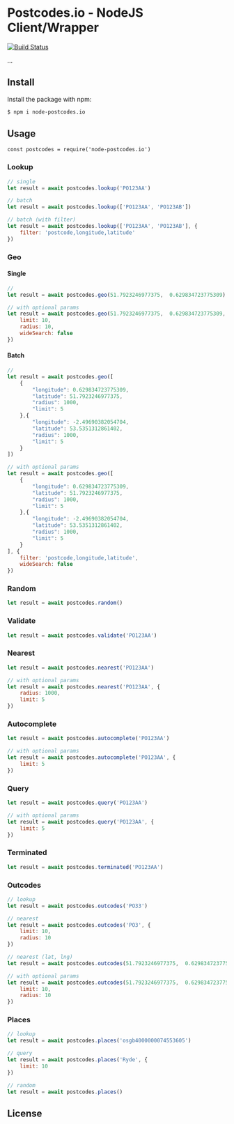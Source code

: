# Postcodes.io - NodeJS Client/Wrapper

[![Build Status](https://travis-ci.org/lcherone/node-postcodes.io.svg?branch=master)](https://travis-ci.org/lcherone/node-postcodes.io)

...

## Install

Install the package with npm:

``` bash
$ npm i node-postcodes.io
```

## Usage

```
const postcodes = require('node-postcodes.io')
```

### Lookup

``` javascript
// single
let result = await postcodes.lookup('PO123AA')

// batch
let result = await postcodes.lookup(['PO123AA', 'PO123AB'])

// batch (with filter)
let result = await postcodes.lookup(['PO123AA', 'PO123AB'], {
    filter: 'postcode,longitude,latitude'
})
```

### Geo

#### Single

``` javascript
//
let result = await postcodes.geo(51.7923246977375,  0.629834723775309)

// with optional params
let result = await postcodes.geo(51.7923246977375,  0.629834723775309, {
    limit: 10,
    radius: 10,
    wideSearch: false
})
```

#### Batch

``` javascript
//
let result = await postcodes.geo([
    {
        "longitude": 0.629834723775309,
        "latitude": 51.7923246977375,
        "radius": 1000,
        "limit": 5
    },{
        "longitude": -2.49690382054704,
        "latitude": 53.5351312861402,
        "radius": 1000,
        "limit": 5
    }
])

// with optional params
let result = await postcodes.geo([
    {
        "longitude": 0.629834723775309,
        "latitude": 51.7923246977375,
        "radius": 1000,
        "limit": 5
    },{
        "longitude": -2.49690382054704,
        "latitude": 53.5351312861402,
        "radius": 1000,
        "limit": 5
    }
], {
    filter: 'postcode,longitude,latitude',
    wideSearch: false
})
```

### Random

``` javascript
let result = await postcodes.random()
```

### Validate

``` javascript
let result = await postcodes.validate('PO123AA')
```

### Nearest

``` javascript
let result = await postcodes.nearest('PO123AA')

// with optional params
let result = await postcodes.nearest('PO123AA', {
    radius: 1000,
    limit: 5
})
```

### Autocomplete

``` javascript
let result = await postcodes.autocomplete('PO123AA')

// with optional params
let result = await postcodes.autocomplete('PO123AA', {
    limit: 5
})
```

### Query

``` javascript
let result = await postcodes.query('PO123AA')

// with optional params
let result = await postcodes.query('PO123AA', {
    limit: 5
})
```

### Terminated

``` javascript
let result = await postcodes.terminated('PO123AA')
```

### Outcodes

``` javascript
// lookup
let result = await postcodes.outcodes('PO33')
```

``` javascript
// nearest
let result = await postcodes.outcodes('PO3', {
    limit: 10,
    radius: 10
})
```

``` javascript
// nearest (lat, lng)
let result = await postcodes.outcodes(51.7923246977375,  0.629834723775309)

// with optional params
let result = await postcodes.outcodes(51.7923246977375,  0.629834723775309, {
    limit: 10,
    radius: 10
})
```

### Places

``` javascript
// lookup
let result = await postcodes.places('osgb4000000074553605')

// query
let result = await postcodes.places('Ryde', {
    limit: 10
})

// random
let result = await postcodes.places()
```


## License

```
```